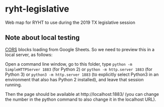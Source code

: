# ryht-legislative
Web map for RYHT to use during the 2019 TX legislative session


## Note about local testing

[CORS](https://developer.mozilla.org/en-US/docs/Web/HTTP/CORS) blocks loading from Google Sheets.  So we need to preview this in a local server, as follows:

Open a command line window, go to this folder, type `python -m SimpleHTTPServer 1883` (for Python 2) or `python -m http.server 1883` (for Python 3) or `python3 -m http.server 1883` (to explicitly select Python3 in an environment that also has Python 2 installed), and leave that session running.

Then the page should be available at http://localhost:1883/ (you can change the number in the python command to also change it in the localhost URL).
